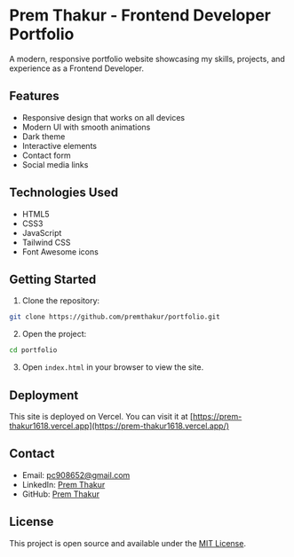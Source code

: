 # Prem Thakur - Frontend Developer Portfolio

A modern, responsive portfolio website showcasing my skills, projects, and experience as a Frontend Developer.

## Features

- Responsive design that works on all devices
- Modern UI with smooth animations
- Dark theme
- Interactive elements
- Contact form
- Social media links

## Technologies Used

- HTML5
- CSS3
- JavaScript
- Tailwind CSS
- Font Awesome icons

## Getting Started

1. Clone the repository:
```bash
git clone https://github.com/premthakur/portfolio.git
```

2. Open the project:
```bash
cd portfolio
```

3. Open `index.html` in your browser to view the site.

## Deployment

This site is deployed on Vercel. You can visit it at [https://prem-thakur1618.vercel.app](https://prem-thakur1618.vercel.app/)

## Contact

- Email: pc908652@gmail.com
- LinkedIn: [Prem Thakur](https://www.linkedin.com/in/prem-chand-411aab211/)
- GitHub: [Prem Thakur](https://github.com/Prem-Thakur786)

## License

This project is open source and available under the [MIT License](LICENSE). 
